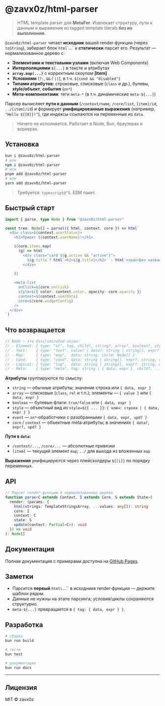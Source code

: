 # @zavx0z/html-parser

> HTML template parser для **MetaFor**. Извлекает структуру, пути к данным и выражения из tagged template literals **без их выполнения**.

`@zavx0z/html-parser` читает **исходник** вашей render‑функции (через `toString`), забирает блок `html`\`...\` и **статически** парсит его. Результат — нормализованное дерево с:

- **Элементами и текстовыми узлами** (включая Web Components)
- **Интерполяциями** `${...}` в тексте и атрибутах
- **`array.map(...)`** с корректным скоупом **\[item]**
- **Условиями** (`?:`, `&&` / `||`), в т.ч. `${cond && "disabled"}`
- **Типами атрибутов:** строковые, списковые (`class` и др.), булевы, **style/объект**, **события** (`on*`)
- **Мета‑компонентами**: теги `meta-*` (в т.ч. динамические `meta-${...}`)

Парсер вычисляет **пути к данным** (`/context/name`, `/core/list`, `[item]/id`, `../[item]/id`) и формирует **унифицированные выражения** (например, `"Hello ${[0]}!"`), где индексы ссылаются на переменные из `data`.

> Ничего не исполняется. Работает в Node, Bun, браузерах и воркерах.

## Установка

```bash
bun i @zavx0z/html-parser
# или
npm i @zavx0z/html-parser
# или
pnpm add @zavx0z/html-parser
# или
yarn add @zavx0z/html-parser
```

> Требуется: `typescript@^5`. ESM пакет.

## Быстрый старт

```ts
import { parse, type Node } from "@zavx0z/html-parser"

const tree: Node[] = parse(({ html, context, core }) => html`
  <div class=${context.userStatus}>
    <h1>Привет ${context.userName}!</h1>

    ${core.items.map(
      (g) => html`
        <div class="card ${g.active && "active"}">
          ${g.title ? html`<h2>${g.title}</h2>` : html`<span>Без названия</span>`}
        </div>
      `
    )}

    <meta-list
      onClick=${core.onClick}
      style=${{ color: context.color, opacity: core.opacity }}
      context=${context.userData}
      core=${core.widgetConfig} 
    />
  </div>
`)
```

## Что возвращается

```ts
// Node — это discriminated union:
// - Element: { type: "el", tag, child?, string?, array?, boolean?, style?, event?, core?, context? }
// - Text:    { type: "text", value? | data?: string | string[], expr?: string }
// - Map:     { type: "map",  data: string, child: Node[] }
// - Cond:    { type: "cond", data: string | string[], expr?: string, child: [Node, Node] }
// - Logical: { type: "log",  data: string | string[], expr?: string, child: Node[] }
// - Meta:    { type: "meta", tag: string | { data, expr }, child?, ...attrs }
```

**Атрибуты** группируются по смыслу:

- `string` — обычные атрибуты; значение строка или `{ data, expr }`
- `array` — списковые (`class`, `rel` и т.п.); элементы — `{ value }` или `{ data, expr }`
- `boolean` — булевые флаги: `true/false` или `{ data, expr }`
- `style` — объектный вид из `style=${{ ... }}`: `{ ключ: строка | { data, expr } }`
- `event` — `on*`‑обработчики с разобранными `{ data, expr, upd? }`
- `core` / `context` — объектные meta‑атрибуты; в значениях `{ data?, expr?, upd? }`

**Пути в `data`:**

- `/context/...`, `/core/...` — абсолютные привязки
- `[item]` — текущий элемент `map`; `../` для выхода из вложенных `map`

**Выражения** унифицируются через плейсхолдеры `${[i]}` по порядку переменных.

## API

```ts
// Парсит render-функцию в нормализованное дерево
function parse<C extends Context, I extends Core, S extends State>(
  render: (params: {
    html(strings: TemplateStringsArray, ...values: any[]): string
    core: I
    context: C
    state: S
    update(context: Partial<C>): void
  }) => void
): Node[]
```

## Документация

Полная документация с примерами доступна на [GitHub Pages](https://zavx0z.github.io/html-parser/).

## Заметки

- Парсится **первый** `html\`...\`\` в исходнике render‑функции — держите шаблон рядом.
- Данные не нужны на этапе парсинга; условия/циклы сохраняются структурно.
- `meta-${...}` превращается в `{ tag: { data, expr } }`.

## Разработка

```bash
# сборка
bun run build

# тесты
bun test

# документация
bun run docs
```

---

## Лицензия

MIT © zavx0z
